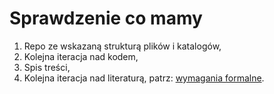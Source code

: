 # Sprawdzenie co mamy

1. Repo ze wskazaną strukturą plików i katalogów,
2. Kolejna iteracja nad kodem,
3. Spis treści,
4. Kolejna iteracja nad literaturą, patrz: [wymagania formalne](https://github.com/wojciech11/se_techniczny_projekt_nowatorski/blob/master/01_wymagania_formalne/13_2021-Zarzadzenie_projekt_inz.pdf).

